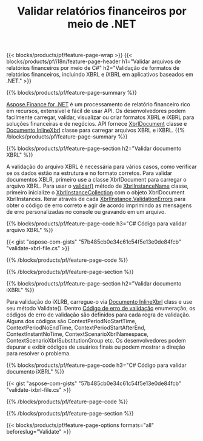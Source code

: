 ﻿---
title: Validar relatórios financeiros por meio de .NET
url: /pt/net/validate/
description:  C# código para validar relatórios financeiros em arquivos XBRL e iXBRL por meio da biblioteca .NET.
---
{{< blocks/products/pf/feature-page-wrap >}}
{{< blocks/products/pf/i18n/feature-page-header h1="Validar arquivos de relatórios financeiros por meio de C#" h2="Validação de formatos de relatórios financeiros, incluindo XBRL e iXBRL em aplicativos baseados em .NET." >}}

{{% blocks/products/pf/feature-page-summary %}}

[Aspose.Finance for .NET](https://products.aspose.com/finance/net/) é um processamento de relatório financeiro rico em recursos, extensível e fácil de usar API. Os desenvolvedores podem facilmente carregar, validar, visualizar ou criar formatos XBRL e iXBRL para soluções financeiras e de negócios. API fornece [XbrlDocument](https://apireference.aspose.com/finance/net/aspose.finance.xbrl/xbrldocument) classe e  [Documento InlineXbrl](https://apireference.aspose.com/finance/net/aspose.finance.xbrl.inline/inlinexbrldocument) classe para carregar arquivos XBRL e iXBRL.
{{% /blocks/products/pf/feature-page-summary %}}

{{% blocks/products/pf/feature-page-section h2="Validar documento XBRL" %}}

A validação do arquivo XBRL é necessária para vários casos, como verificar se os dados estão na estrutura e no formato corretos. Para validar documentos XBLR, primeiro use a classe XbrlDocument para carregar o arquivo XBRL. Para usar o [validar()](https://apireference.aspose.com/finance/net/aspose.finance.xbrl/xbrlinstance/methods/validate) método de [XbrlInstanceName](https://apireference.aspose.com/finance/net/aspose.finance.xbrl/xbrlinstance) classe, primeiro inicialize o [XbrlInstanceCollection](https://apireference.aspose.com/finance/net/aspose.finance.xbrl/xbrlinstancecollection) com o objeto XbrlDocument XbrlInstances. Iterar através de cada [XbrlInstance.ValidationErrors](https://apireference.aspose.com/finance/net/aspose.finance.xbrl/xbrlinstance/properties/validationerrors) para obter o código de erro correto e agir de acordo imprimindo as mensagens de erro personalizadas no console ou gravando em um arquivo.

{{% blocks/products/pf/feature-page-code h3="C# Código para validar arquivo XBRL" %}}

{{< gist "aspose-com-gists" "57b485cb0e34c61c54f5e13e0de84fcb" "validate-xbrl-file.cs" >}} 

{{% /blocks/products/pf/feature-page-code %}}

{{% /blocks/products/pf/feature-page-section %}}

{{% blocks/products/pf/feature-page-section h2="Validar documento iXBRL" %}}

Para validação do iXLRB, carregue-o via [Documento InlineXbrl](https://apireference.aspose.com/finance/net/aspose.finance.xbrl.inline/inlinexbrldocument) class e use seu método Validate(). Dentro [Código de erro de validação](https://apireference.aspose.com/finance/net/aspose.finance.xbrl.validator/validationerrorcode) enumeração, os códigos de erro de validação são definidos para cada regra de validação. Alguns dos códigos são ContextPeriodNoStartTime, ContextPeriodNoEndTime, ContextPeriodStartAfterEnd, ContextInstantNoTime, ContextScenarioXbrlNamespace, ContextScenarioXbrlSubstitutionGroup etc. Os desenvolvedores podem depurar e exibir códigos de usuários finais ou podem mostrar a direção para resolver o problema.

{{% blocks/products/pf/feature-page-code h3="C# Código para validar documento iXBRL" %}}

{{< gist "aspose-com-gists" "57b485cb0e34c61c54f5e13e0de84fcb" "validate-ixbrl-file.cs" >}}

{{% /blocks/products/pf/feature-page-code %}}

{{% /blocks/products/pf/feature-page-section %}}

{{< blocks/products/pf/feature-page-options formats="all" beforeslug="Validate" >}}